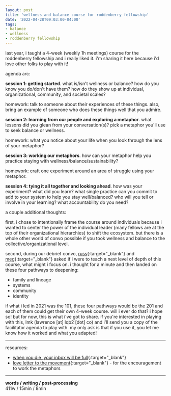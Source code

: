 ```yaml
---
layout: post
title: 'wellness and balance course for roddenberry fellowship'
date: '2022-04-28T09:03:00-04:00'
tags:
- balance
- wellness
- roddenberry fellowship
--- 
```



last year, i taught a 4-week (weekly 1h meetings) course for the roddenberry fellowship and i really liked it. i'm sharing it here because i'd love other folks to play with it!

agenda arc: 

**session 1: getting started**. what is/isn't wellness or balance? how do you know you do/don't have them? how do they show up at individual, organizational, community, and societal scales? 

homework: talk to someone about their experiences of these things. also, bring an example of someone who does these things well that you admire. 

**session 2: learning from our people and exploring a metaphor**. what lessons did you glean from your conversation(s)? pick a metaphor you'll use to seek balance or wellness. 

homework: what you notice about your life when you look through the lens of your metaphor?

**session 3: working our metaphors**. how can your metaphor help you practice staying with wellness/balance/sustainability?

homework: craft one experiment around an area of struggle using your metaphor. 

**session 4: tying it all together and looking ahead**. how was your experiment? what did you learn? what single practice can you commit to add to your system to help you stay well/balanced? who will you tell or involve in your learning? what accountability do you need?

a couple additional thoughts:

first, i chose to intentionally frame the course around individuals because i wanted to center the power of the individual leader (many fellows are at the top of their organizational hierarchies) to shift the ecosystem. but there is a whole other world of convo possible if you took wellness and balance to the collective/organizational level. 

second, during our debrief convo, [russ](https://russfinkelstein.com/){:target="_blank"} and [meg](https://ssir.org/articles/entry/experimentation_a_shortcut_to_innovation#){:target="_blank"} asked if i were to teach a next level of depth of this course, what might i focus on. i thought for a minute and then landed on these four pathways to deepening:

* family and lineage
* systems
* community 
* identity

if what i led in 2021 was the 101, these four pathways would be the 201 and each of them could get their own 4-week course. will i ever do that? i hope so! but for now, this is what i've got to share. if you're interested in playing with this, lmk (lawrence [at] lqb2 [dot] co) and i'll send you a copy of the facilitator agenda to play with. my only ask is that if you use it, you let me know how it worked and what you adapted! 

---

resources:

* [when you die, your inbox will be full](https://files.eric.ed.gov/fulltext/EJ957018.pdf){:target="_blank"}
* [love letter to the movement](https://www.lovelettertothemovement.com/){:target="_blank"} - for the encouragement to work the metaphors


---


<!-- hyperlink bank -->


<!-- &#042; = asterisk -->
<!-- &#039; = single quote '-->

**words / writing / post-processing**  
411w / 15min / 8min